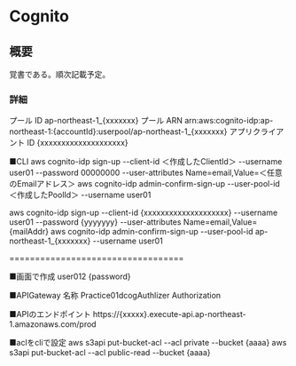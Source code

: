 # Cognito

## 概要
覚書である。順次記載予定。

### 詳細

プール ID
ap-northeast-1_{xxxxxxx}
プール
ARN arn:aws:cognito-idp:ap-northeast-1:{accountId}:userpool/ap-northeast-1_{xxxxxxx}
アプリクライアント ID
{xxxxxxxxxxxxxxxxxxxx}

■CLI
aws cognito-idp sign-up --client-id ＜作成したClientId＞ --username user01 --password 00000000 --user-attributes Name=email,Value=＜任意のEmailアドレス＞
aws cognito-idp admin-confirm-sign-up --user-pool-id ＜作成したPoolId＞ --username user01

aws cognito-idp sign-up --client-id {xxxxxxxxxxxxxxxxxxxx} --username user01 --password {yyyyyyy} --user-attributes Name=email,Value={mailAddr}
aws cognito-idp admin-confirm-sign-up --user-pool-id ap-northeast-1_{xxxxxxx} --username user01

==================================

■画面で作成
user012
{password}

■APIGateway
名称
Practice01dcogAuthlizer
Authorization

■APIのエンドポイント
https://{xxxxx}.execute-api.ap-northeast-1.amazonaws.com/prod

■aclをcliで設定
aws s3api put-bucket-acl --acl private --bucket {aaaa}
aws s3api put-bucket-acl --acl public-read --bucket {aaaa}
